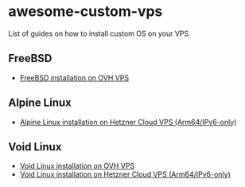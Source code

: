 # awesome-custom-vps
List of guides on how to install custom OS on your VPS

## FreeBSD

* [FreeBSD installation on OVH VPS](https://gist.github.com/c0m4r/0401f6b53d35b0c34a4f51eef68af377)

## Alpine Linux

* [Alpine Linux installation on Hetzner Cloud VPS (Arm64/IPv6-only)](https://gist.github.com/c0m4r/e38d41d0e31f6adda4b4c5a88ba0a453)

## Void Linux

* [Void Linux installation on OVH VPS](https://gist.github.com/c0m4r/7432c2c3acf29ddd280f82c8a0cce817)
* [Void Linux installation on Hetzner Cloud VPS (Arm64/IPv6-only)](https://gist.github.com/c0m4r/8bdd2e6925fc78bffff78af83778c4e1)
